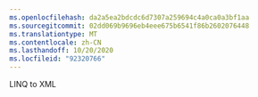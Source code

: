 ```yaml
---
ms.openlocfilehash: da2a5ea2bdcdc6d7307a259694c4a0ca0a3bf1aa
ms.sourcegitcommit: 02dd069b9696eb4eee675b6541f86b2602076448
ms.translationtype: MT
ms.contentlocale: zh-CN
ms.lasthandoff: 10/20/2020
ms.locfileid: "92320766"
---
```

LINQ to XML